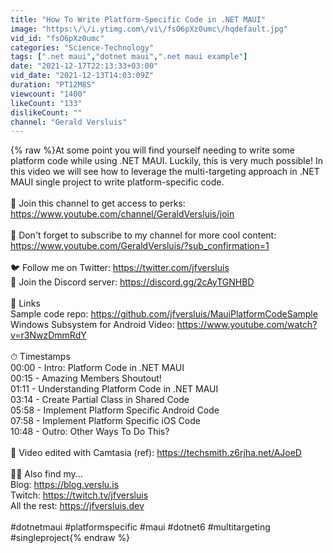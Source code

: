 ```yaml
---
title: "How To Write Platform-Specific Code in .NET MAUI"
image: "https:\/\/i.ytimg.com\/vi\/fsO6pXz0umc\/hqdefault.jpg"
vid_id: "fsO6pXz0umc"
categories: "Science-Technology"
tags: [".net maui","dotnet maui",".net maui example"]
date: "2021-12-17T22:13:33+03:00"
vid_date: "2021-12-13T14:03:09Z"
duration: "PT12M8S"
viewcount: "1400"
likeCount: "133"
dislikeCount: ""
channel: "Gerald Versluis"
---
```

{% raw %}At some point you will find yourself needing to write some platform code while using .NET MAUI. Luckily, this is very much possible! In this video we will see how to leverage the multi-targeting approach in .NET MAUI single project to write platform-specific code.<br /><br />💝 Join this channel to get access to perks:<br /><a rel="nofollow" target="blank" href="https://www.youtube.com/channel/GeraldVersluis/join">https://www.youtube.com/channel/GeraldVersluis/join</a><br /><br />🛑  Don't forget to subscribe to my channel for more cool content: <a rel="nofollow" target="blank" href="https://www.youtube.com/GeraldVersluis/?sub_confirmation=1">https://www.youtube.com/GeraldVersluis/?sub_confirmation=1</a><br /><br />🐦 Follow me on Twitter: <a rel="nofollow" target="blank" href="https://twitter.com/jfversluis">https://twitter.com/jfversluis</a><br />🤝 Join the Discord server: <a rel="nofollow" target="blank" href="https://discord.gg/2cAyTGNHBD">https://discord.gg/2cAyTGNHBD</a> <br /><br />🔗 Links<br />Sample code repo: <a rel="nofollow" target="blank" href="https://github.com/jfversluis/MauiPlatformCodeSample">https://github.com/jfversluis/MauiPlatformCodeSample</a><br />Windows Subsystem for Android Video: <a rel="nofollow" target="blank" href="https://www.youtube.com/watch?v=r3NwzDmmRdY">https://www.youtube.com/watch?v=r3NwzDmmRdY</a><br /><br />⏱ Timestamps<br />00:00 - Intro: Platform Code in .NET MAUI<br />00:15 - Amazing Members Shoutout!<br />01:11 - Understanding Platform Code in .NET MAUI<br />03:14 - Create Partial Class in Shared Code<br />05:58 - Implement Platform Specific Android Code<br />07:58 - Implement Platform Specific iOS Code<br />10:48 - Outro: Other Ways To Do This?<br /><br />🎥 Video edited with Camtasia (ref): <a rel="nofollow" target="blank" href="https://techsmith.z6rjha.net/AJoeD">https://techsmith.z6rjha.net/AJoeD</a><br /><br />🙋‍♂️ Also find my...<br />Blog: <a rel="nofollow" target="blank" href="https://blog.verslu.is">https://blog.verslu.is</a><br />Twitch: <a rel="nofollow" target="blank" href="https://twitch.tv/jfversluis">https://twitch.tv/jfversluis</a><br />All the rest: <a rel="nofollow" target="blank" href="https://jfversluis.dev">https://jfversluis.dev</a><br /><br />#dotnetmaui #platformspecific #maui #dotnet6 #multitargeting #singleproject{% endraw %}
